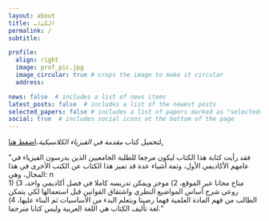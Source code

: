 ```yaml
---
layout: about
title: الكتاب
permalink: /
subtitle: 

profile:
  align: right
  image: prof_pic.jpg
  image_circular: true # crops the image to make it circular
  address:

news: false  # includes a list of news items
latest_posts: false  # includes a list of the newest posts
selected_papers: false # includes a list of papers marked as "selected={true}"
social: true  # includes social icons at the bottom of the page
---
```


 
  لتحميل كتاب _مقدمة في الفيزياء الكلاسيكية_،[اضغط هنا.](https://ahmed-alkharusi.github.io)
  
 "فقد رأيت كتابة هذا الكتاب ليكون مرجعا للطلبة الجامعيين الذين يدرسون الفيزياء في عامهم الأكاديمي الأول، وثمة أشياء عدة  قد تميز هذا الكتاب عن الكتب الأخرى في هذا المجال، وهي: n\
       1) متاح مجانا عبر الموقع، 
  2) موجز ويمكن تدريسه كاملا في فصل أكاديمي واحد، 
    3) روعي شرح أساس المواضيع النظري واشتقاق القوانين قبل استعمالها لكي يتمكن الطالب من فهم المادة العلمية فهما رصينا ويتعلم البدء من الأساسيات ثم البناء عليها،
    4) لغة تأليف الكتاب هي اللغة العربية وليس كتابا مترجما." 
     



